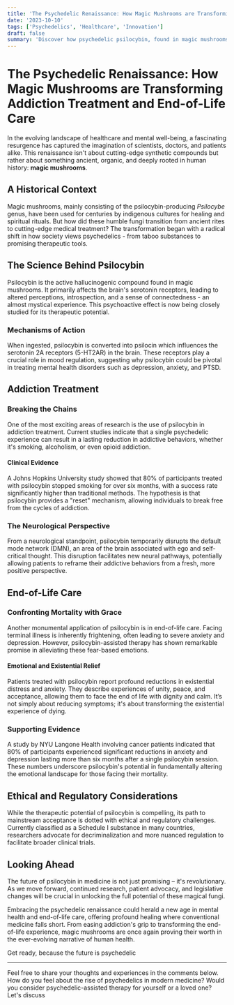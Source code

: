 ```yaml
---
title: 'The Psychedelic Renaissance: How Magic Mushrooms are Transforming Addiction Treatment and End-of-Life Care'
date: '2023-10-10'
tags: ['Psychedelics', 'Healthcare', 'Innovation']
draft: false
summary: 'Discover how psychedelic psilocybin, found in magic mushrooms, is revolutionizing addiction treatment and end-of-life care'
---
```


# The Psychedelic Renaissance: How Magic Mushrooms are Transforming Addiction Treatment and End-of-Life Care

In the evolving landscape of healthcare and mental well-being, a fascinating resurgence has captured the imagination of scientists, doctors, and patients alike. This renaissance isn't about cutting-edge synthetic compounds but rather about something ancient, organic, and deeply rooted in human history: **magic mushrooms**.

## A Historical Context

Magic mushrooms, mainly consisting of the psilocybin-producing *Psilocybe* genus, have been used for centuries by indigenous cultures for healing and spiritual rituals. But how did these humble fungi transition from ancient rites to cutting-edge medical treatment? The transformation began with a radical shift in how society views psychedelics - from taboo substances to promising therapeutic tools.

## The Science Behind Psilocybin

Psilocybin is the active hallucinogenic compound found in magic mushrooms. It primarily affects the brain's serotonin receptors, leading to altered perceptions, introspection, and a sense of connectedness - an almost mystical experience. This psychoactive effect is now being closely studied for its therapeutic potential.

### Mechanisms of Action

When ingested, psilocybin is converted into psilocin which influences the serotonin 2A receptors (5-HT2AR) in the brain. These receptors play a crucial role in mood regulation, suggesting why psilocybin could be pivotal in treating mental health disorders such as depression, anxiety, and PTSD.

## Addiction Treatment

### Breaking the Chains

One of the most exciting areas of research is the use of psilocybin in addiction treatment. Current studies indicate that a single psychedelic experience can result in a lasting reduction in addictive behaviors, whether it's smoking, alcoholism, or even opioid addiction.

#### Clinical Evidence

A Johns Hopkins University study showed that 80% of participants treated with psilocybin stopped smoking for over six months, with a success rate significantly higher than traditional methods. The hypothesis is that psilocybin provides a "reset" mechanism, allowing individuals to break free from the cycles of addiction.

### The Neurological Perspective

From a neurological standpoint, psilocybin temporarily disrupts the default mode network (DMN), an area of the brain associated with ego and self-critical thought. This disruption facilitates new neural pathways, potentially allowing patients to reframe their addictive behaviors from a fresh, more positive perspective.

## End-of-Life Care

### Confronting Mortality with Grace

Another monumental application of psilocybin is in end-of-life care. Facing terminal illness is inherently frightening, often leading to severe anxiety and depression. However, psilocybin-assisted therapy has shown remarkable promise in alleviating these fear-based emotions.

#### Emotional and Existential Relief

Patients treated with psilocybin report profound reductions in existential distress and anxiety. They describe experiences of unity, peace, and acceptance, allowing them to face the end of life with dignity and calm. It’s not simply about reducing symptoms; it's about transforming the existential experience of dying.

### Supporting Evidence

A study by NYU Langone Health involving cancer patients indicated that 80% of participants experienced significant reductions in anxiety and depression lasting more than six months after a single psilocybin session. These numbers underscore psilocybin's potential in fundamentally altering the emotional landscape for those facing their mortality.

## Ethical and Regulatory Considerations

While the therapeutic potential of psilocybin is compelling, its path to mainstream acceptance is dotted with ethical and regulatory challenges. Currently classified as a Schedule I substance in many countries, researchers advocate for decriminalization and more nuanced regulation to facilitate broader clinical trials.

## Looking Ahead

The future of psilocybin in medicine is not just promising – it's revolutionary. As we move forward, continued research, patient advocacy, and legislative changes will be crucial in unlocking the full potential of these magical fungi.

Embracing the psychedelic renaissance could herald a new age in mental health and end-of-life care, offering profound healing where conventional medicine falls short. From easing addiction's grip to transforming the end-of-life experience, magic mushrooms are once again proving their worth in the ever-evolving narrative of human health.

Get ready, because the future is psychedelic

---

Feel free to share your thoughts and experiences in the comments below. How do you feel about the rise of psychedelics in modern medicine? Would you consider psychedelic-assisted therapy for yourself or a loved one? Let's discuss